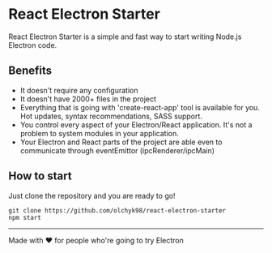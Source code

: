 # React Electron Starter
React Electron Starter is a simple and fast way to start writing Node.js Electron code.

## Benefits
- It doesn't require any configuration
- It doesn't have 2000+ files in the project
- Everything that is going with 'create-react-app' tool is available for you. Hot updates, syntax recommendations, SASS support.
- You control every aspect of your Electron/React application. It's not a problem to system modules in your application.
- Your Electron and React parts of the project are able even to communicate through eventEmittor (ipcRenderer/ipcMain)

## How to start
Just clone the repository and you are ready to go!

    git clone https://github.com/olchyk98/react-electron-starter
    npm start

---
Made with ♥ for people who're going to try Electron  
